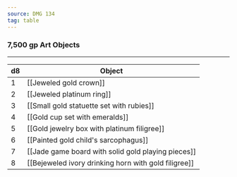 ```yaml
---
source: DMG 134
tag: table
---
```


### 7,500 gp Art Objects
---
|d8|Object|
|----|------------|
|1|[[Jeweled gold crown]]|
|2|[[Jeweled platinum ring]]|
|3|[[Small gold statuette set with rubies]]|
|4|[[Gold cup set with emeralds]]|
|5|[[Gold jewelry box with platinum filigree]]|
|6|[[Painted gold child's sarcophagus]]|
|7|[[Jade game board with solid gold playing pieces]]|
|8|[[Bejeweled ivory drinking horn with gold filigree]]|
